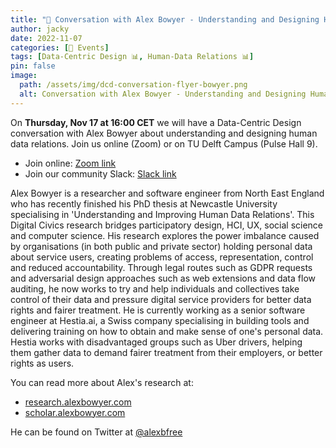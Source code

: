 ```yaml
---
title: "📅 Conversation with Alex Bowyer - Understanding and Designing Human Data Relations"
author: jacky
date: 2022-11-07
categories: [📅 Events]
tags: [Data-Centric Design 📊, Human-Data Relations 📊]
pin: false
image:
  path: /assets/img/dcd-conversation-flyer-bowyer.png
  alt: Conversation with Alex Bowyer - Understanding and Designing Human Data Relations
---
```


On **Thursday, Nov 17 at 16:00 CET** we will have a Data-Centric Design conversation with Alex Bowyer about understanding and designing human data relations. Join us online (Zoom) or on TU Delft Campus (Pulse Hall 9).

* Join online: [Zoom link](https://lnkd.in/ge-3WbAX)
* Join our community Slack: [Slack link](https://lnkd.in/gGq8JB6P)

Alex Bowyer is a researcher and software engineer from North East England who has recently finished his PhD thesis at Newcastle University specialising in 'Understanding and Improving Human Data Relations'. This Digital Civics research bridges participatory design, HCI, UX, social science and computer science. His research explores the power imbalance caused by organisations (in both public and private sector) holding personal data about service users, creating problems of access, representation, control and reduced accountability. Through legal routes such as GDPR requests and adversarial design approaches such as web extensions and data flow auditing, he now works to try and help individuals and collectives take control of their data and pressure digital service providers for better data rights and fairer treatment. He is currently working as a senior software engineer at Hestia.ai, a Swiss company specialising in building tools and delivering training on how to obtain and make sense of one's personal data. Hestia works with disadvantaged groups such as Uber drivers, helping them gather data to demand fairer treatment from their employers, or better rights as users.

You can read more about Alex's research at:
* [research.alexbowyer.com](https://research.alexbowyer.com)
* [scholar.alexbowyer.com](https://scholar.alexbowyer.com)

He can be found on Twitter at [@alexbfree](https://twitter.com/alexbfree)

